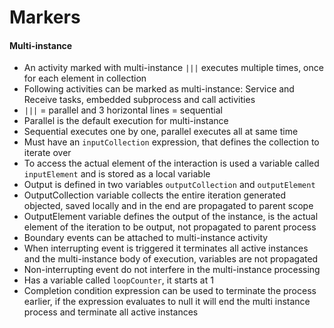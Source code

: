 # Markers

#### Multi-instance

- An activity marked with multi-instance ``|||`` executes multiple times, once for each element in collection
- Following activities can be marked as multi-instance: Service and Receive tasks, embedded subprocess and call activities
- ``|||`` = parallel and 3 horizontal lines = sequential
- Parallel is the default execution for multi-instance
- Sequential executes one by one, parallel executes all at same time
- Must have an ``inputCollection`` expression, that defines the collection to iterate over
- To access the actual element of the interaction is used a variable called ``inputElement`` and is stored as a local variable
- Output is defined in two variables ``outputCollection`` and ``outputElement``
- OutputCollection variable collects the entire iteration generated objected, saved locally and in the end are propagated to parent scope
- OutputElement variable defines the output of the instance, is the actual element of the iteration to be output, not propagated to parent process
- Boundary events can be attached to multi-instance activity
- When interrupting event is triggered it terminates all active instances and the multi-instance body of execution, variables are not propagated
- Non-interrupting event do not interfere in the multi-instance processing
- Has a variable called ``loopCounter``, it starts at 1
- Completion condition expression can be used to terminate the process earlier, if the expression evaluates to null it will end the multi instance process and terminate all active instances